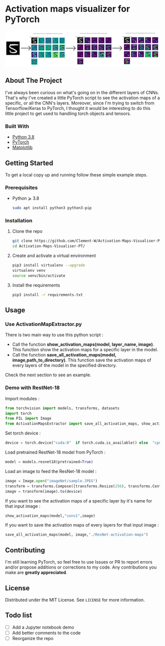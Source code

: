 
<!-- PROJECT LOGO -->
<br />

<h1 align="left">Activation maps visualizer for PyTorch</h1>

<p align="center">
    <img src="example.png" alt="example" >
</p>



<!-- ABOUT THE PROJECT -->
## About The Project

I've always been curious on what's going on in the different layers of CNNs. That's why I've created a little PyTorch script to see the activation maps of a specific, or all the CNN's layers. 
Moreover, since I'm trying to switch from Tensorflow/Keras to PyTorch, I thought it would be interesting to do this little project to get used to handling torch objects and tensors.

### Built With

* [Python 3.8](https://www.python.org/)
* [PyTorch](https://pytorch.org/)
* [Matplotlib](https://matplotlib.org)


<!-- GETTING STARTED -->
## Getting Started

To get a local copy up and running follow these simple example steps.

### Prerequisites

* Python  ⩾ 3.8
  ```sh
  sudo apt install python3 python3-pip
  ```

### Installation


1. Clone the repo
   ```sh
   git clone https://github.com/Clement-W/Activation-Maps-Visualiser-PT.git
   cd Activation-Maps-Visualiser-PT/
   ```
3. Create and activate a virtual environment
   ```sh
   pip3 install virtualenv --upgrade
   virtualenv venv
   source venv/bin/activate
   ```
4. Install the requirements
   ```sh
   pip3 install -r requirements.txt
   ```


<!-- USAGE EXAMPLES -->
## Usage


### Use ActivationMapExtractor.py

There is two main way to use this python script :

* Call the function **show_activation_maps(model, layer_name, image)**. This function show the activation maps for a specific layer in the model. 
* Call the function **save_all_activation_maps(model, image,path_to_directory)**. This function save the activation maps of every layers of the model in the specified directory. 

Check the next section to see an example.




### Demo with RestNet-18

Import modules :
```py
from torchvision import models, transforms, datasets
import torch
from PIL import Image
from ActivationMapsExtractor import save_all_activation_maps, show_activation_maps
```
Set torch device :
```py
device = torch.device("cuda:0"  if torch.cuda.is_available() else  "cpu")
```
Load pretrained RestNet-18 model from PyTorch :
```py
model = models.resnet18(pretrained=True)
```
Load an image to feed the ResNet-18 model :
```py
image = Image.open("imageNet/sample.JPEG")
transform = transforms.Compose([transforms.Resize(256), transforms.CenterCrop(224), transforms.ToTensor()])
image = transform(image).to(device)
```

If you want to see the activation maps of a specific layer by it's name for that input image :
```py
show_activation_maps(model,"conv1",image)
```

If you want to save the activation maps of every layers for that input image :
```py
save_all_activation_maps(model, image,"./ResNet-activation-maps")
```


<!-- CONTRIBUTING -->
## Contributing

I'm still learning PyTorch, so feel free to use Issues or PR to report errors and/or propose additions or corrections to my code. Any contributions you make are **greatly appreciated**.


<!-- LICENSE -->
## License

Distributed under the MIT License. See `LICENSE` for more information.


<!-- TODO LIST -->
## Todo list

- [ ] Add a Jupyter notebook demo
- [ ] Add better comments to the code
- [ ] Reorganize the repo
